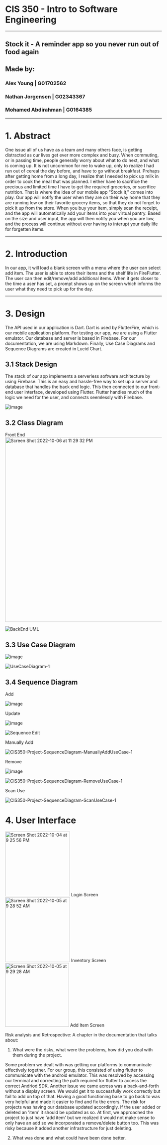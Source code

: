 # CIS 350 - Intro to Software Engineering  
---
## Stock it - A reminder app so you never run out of food again  
## Made by:  

### Alex Young | G01702562  
### Nathan Jorgensen | G02343367  
### Mohamed Abdirahman | G0164385 
 

---
# 1. Abstract
One issue all of us have as a team and many others face, is getting distracted as our lives get ever more complex and busy. When commuting, or in passing time, people generally worry about what to do next, and what is coming up. It is not uncommon for me to wake up, only to realize I had run out of cereal the day before, and have to go without breakfast. Prehaps after getting home from a long day, I realize that I needed to pick up milk in order to cook the meal that was planned. I either have to sacrifice the precious and limited time I have to get the required groceries, or sacrifice nutrition. That is where the idea of our mobile app "Stock it," comes into play. Our app will notify the user when they are on their way home that they are running low on their favorite grocery items, so that they do not forget to pick it up from the store. When you buy your item, simply scan the receipt, and the app will automatically add your items into your virtual pantry. Based on the size and user input, the app will then notify you when you are low, and the process will continue without ever having to interupt your daily life for forgetten items.
  
  
--- 
# 2. Introduction 
 In our app, it will load a blank screen with a menu where the user can select add item. The user is able to store their items and the shelf life in FireFlutter. The user can then edit/remove/add additional items. When it gets closer to the time a user has set, a prompt shows up on the screen which informs the user what they need to pick up for the day. 
 
---
# 3. Design 
The API used in our application is Dart. Dart is used by FlutterFire, which is our mobile application platform. For testing our app, we are using a Flutter emulator. Our database and server is based in Firebase. For our documentation, we are using Markdown. Finally, Use Case Diagrams and Sequence Diagrams are created in Lucid Chart.

## 3.1 Stack Design  

The stack of our app implements a serverless software architecture by using Firebase. This is an easy and hassle-free way to set up a server and database that handles the back end logic. This then connected to our front-end user interface, developed using Flutter. Flutter handles much of the logic we need for the user, and connects seemlessly with Firebase.
                                     
   ![image](https://user-images.githubusercontent.com/50177364/206883157-1cf902d1-4f83-4ff4-9fa2-48d471b545b3.png)

## 3.2 Class Diagram  
Front End<img width="593" alt="Screen Shot 2022-10-06 at 11 29 32 PM" src="https://user-images.githubusercontent.com/71032586/194461947-c7c371a0-e602-41bb-8d4f-035171b9d962.png">


![BackEnd UML](https://user-images.githubusercontent.com/50177364/193965701-6af769eb-9310-4c40-ac8c-1791e0752937.PNG)

## 3.3 Use Case Diagram  

![image](https://user-images.githubusercontent.com/50177364/206883888-3c3db1c3-1398-439b-9380-1e65f1f04a53.png)



![UseCaseDiagram-1](https://user-images.githubusercontent.com/77644964/194074271-d9d35b2e-fe64-4594-bee2-02b41624d304.png)


## 3.4 Sequence Diagram  
Add

![image](https://user-images.githubusercontent.com/50177364/206885544-8871c05d-c9da-43f5-88cf-94adab2fc86b.png)

Update

![image](https://user-images.githubusercontent.com/50177364/206885630-3e507502-284f-44bc-9f86-f6a3aaf1ebd1.png)

![Sequence Edit](https://user-images.githubusercontent.com/50177364/193960825-3b29974e-14f5-4eb6-aa0a-e37338f6fed1.PNG)

Manually Add

![CIS350-Project-SequenceDiagram-ManuallyAddUseCase-1](https://user-images.githubusercontent.com/77644964/194074221-446a8504-bd93-4316-bb1b-5491e309c3c3.png)

Remove

![image](https://user-images.githubusercontent.com/50177364/206885707-64cc61ee-d336-4b10-a721-277e4bd9cc51.png)


![CIS350-Project-SequenceDiagram-RemoveUseCase-1](https://user-images.githubusercontent.com/77644964/194074245-846d8e59-5858-43ad-a1f0-ea8bc475b3e9.png)

Scan Use

![CIS350-Project-SequenceDiagram-ScanUseCase-1](https://user-images.githubusercontent.com/77644964/194074259-c3f65c07-8186-45bc-8f92-4a46101a88bc.png)



# 4. User Interface  
  <img width="208" alt="Screen Shot 2022-10-04 at 9 25 56 PM" src="https://user-images.githubusercontent.com/71032586/193959633-1687c495-bf04-4959-bf56-7c91fdcc0ba7.png"> 
  Login Screen
  <img width="208" alt="Screen Shot 2022-10-05 at 9 28 52 AM" src="https://user-images.githubusercontent.com/71032586/194072316-d7d4eb34-995a-4426-996b-a469fa123c17.png"> 
  Inventory Screen
<img width="205" alt="Screen Shot 2022-10-05 at 9 29 28 AM" src="https://user-images.githubusercontent.com/71032586/194072414-57250f36-cffc-45e7-8cc7-3a44f05ca825.png"> 
Add Item Screen


Risk analysis and Retrospective:
A chapter in the documentation that talks about:
1. What were the risks, what were the problems, how did you deal with them during the
project.

Some problem we dealt with was getting our platforms to communicate effectively together. For our group, this consisted of using flutter to communicate with the android emulator. This was resolved by accessing our terminal and correcting the path required for flutter to access the correct Andriod SDK. 
Another issue we came across was a back-and-forth without a display screen. We would get it to successfully work correctly but fail to add on top of that. Having a good functioning base to go back to was very helpful and made it easier to find and fix the errors.
The risk for projects was having our database updated accordingly. If the user added or deleted an 'item' it should be updated as so. At first, we approached the project to just have 'add item' but we realized it would not make sense to only have an add so we incorporated a remove/delete button too. This was risky because it added another infrastructure for just deleting. 

2. What was done and what could have been done better.
